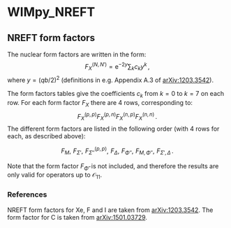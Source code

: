 # WIMpy_NREFT


## NREFT form factors

The nuclear form factors are written in the form:
$$
F_X^{(N, N')} = \mathrm{e}^{-2y}\sum_{k} c_k y^k\,,
$$
where $y = (qb/2)^2$ (definitions in e.g. Appendix A.3 of [arXiv:1203.3542](https://arxiv.org/abs/1203.3542)). 

The form factors tables give the coefficients $c_k$ from $k = 0$ to $k = 7$ on each row. For each form factor $F_X$ there are 4 rows, corresponding to:
$$
F_X^{(p,p)}
F_X^{(p,n)}
F_X^{(n,p)}
F_X^{(n,n)}\,.
$$
The different form factors are listed in the following order (with 4 rows for each, as described above):

$$
F_M, \,\,F_{\Sigma'}, \,\, F_{\Sigma''}^{(p,p)}, \,\, F_{\Delta}, \,\, F_{\Phi''}, \,\, F_{M,\Phi''}, \,\, F_{\Sigma',\Delta}\,.
$$

Note that the form factor $F_{\tilde{\Phi}'}$ is not included, and therefore the results are only valid for operators up to $\mathcal{O}_{11}$.

### References

NREFT form factors for Xe, F and I are taken from [arXiv:1203.3542](https://arxiv.org/abs/1203.3542). The form factor for C is taken from [arXiv:1501.03729](https://arxiv.org/abs/1501.03729).